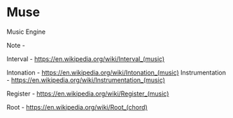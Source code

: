 # Muse

Music Engine

Note - 

Interval - https://en.wikipedia.org/wiki/Interval_(music)

Intonation - https://en.wikipedia.org/wiki/Intonation_(music)
Instrumentation - https://en.wikipedia.org/wiki/Instrumentation_(music)

Register - https://en.wikipedia.org/wiki/Register_(music)

Root - https://en.wikipedia.org/wiki/Root_(chord)

